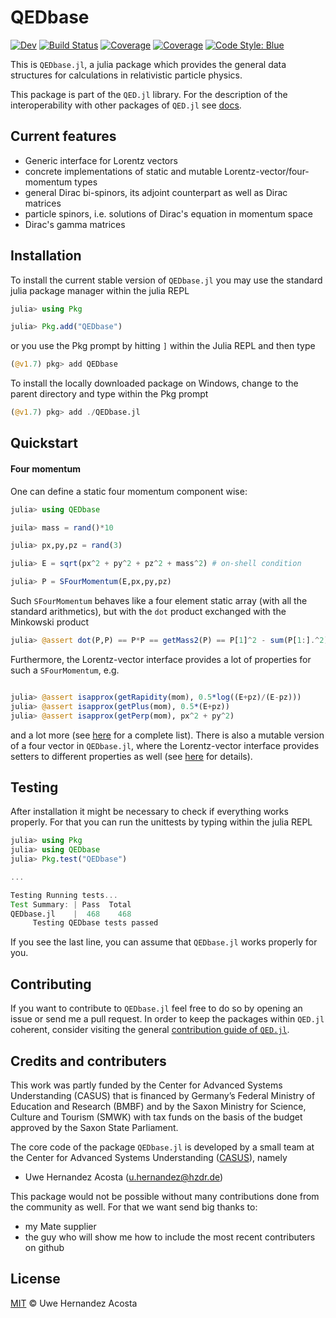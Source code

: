 # QEDbase

[![Dev](https://img.shields.io/badge/docs-dev-blue.svg)](https://hernan68.gitlab.io/QEDbase.jl/dev)
[![Build Status](https://gitlab.hzdr.de/hernan68/QEDbase.jl/badges/main/pipeline.svg)](https://gitlab.hzdr.de/hernan68/QEDbase.jl/pipelines)
[![Coverage](https://gitlab.hzdr.de/hernan68/QEDbase.jl/badges/main/coverage.svg)](https://gitlab.hzdr.de/hernan68/QEDbase.jl/commits/main)
[![Coverage](https://codecov.io/gh/hernan68/QEDbase.jl/branch/main/graph/badge.svg)](https://codecov.io/gh/hernan68/QEDbase.jl)
[![Code Style: Blue](https://img.shields.io/badge/code%20style-blue-4495d1.svg)](https://github.com/invenia/BlueStyle)

This is `QEDbase.jl`, a julia package which provides the general data structures for calculations in relativistic particle physics.

This package is part of the `QED.jl` library. For the description of the interoperability with other packages of `QED.jl` see [docs](www.docs-to-qed.jl).

## Current features

- Generic interface for Lorentz vectors
- concrete implementations of static and mutable Lorentz-vector/four-momentum types
- general Dirac bi-spinors, its adjoint counterpart as well as Dirac matrices
- particle spinors, i.e. solutions of Dirac's equation in momentum space
- Dirac's gamma matrices

## Installation

To install the current stable version of `QEDbase.jl` you may use the standard julia package manager within the julia REPL

```julia
julia> using Pkg

julia> Pkg.add("QEDbase")
```

or you use the Pkg prompt by hitting `]` within the Julia REPL and then type

```julia
(@v1.7) pkg> add QEDbase
```

To install the locally downloaded package on Windows, change to the parent directory and type within the Pkg prompt

```julia
(@v1.7) pkg> add ./QEDbase.jl
```

## Quickstart
#### Four momentum
One can define a static four momentum component wise:

```julia
julia> using QEDbase

juila> mass = rand()*10

julia> px,py,pz = rand(3)

julia> E = sqrt(px^2 + py^2 + pz^2 + mass^2) # on-shell condition

julia> P = SFourMomentum(E,px,py,pz)
```

Such `SFourMomentum` behaves like a four element static array (with all the standard arithmetics), but with the `dot` product exchanged with the Minkowski product

```julia
julia> @assert dot(P,P) == P*P == getMass2(P) == P[1]^2 - sum(P[1:].^2)
```

Furthermore, the Lorentz-vector interface provides a lot of properties for such a `SFourMomentum`, e.g.

```julia

julia> @assert isapprox(getRapidity(mom), 0.5*log((E+pz)/(E-pz)))
julia> @assert isapprox(getPlus(mom), 0.5*(E+pz))
julia> @assert isapprox(getPerp(mom), px^2 + py^2)
```

and a lot more (see [here](www.docs-to-the-lorentz-interface-getter.jl) for a complete list). There is also a mutable version of a four vector in `QEDbase.jl`, where the Lorentz-vector interface provides setters to different properties as well (see [here](www.docs-to-the-lorentz-interface-setter.jl) for details).

## Testing

After installation it might be necessary to check if everything works properly. For that you can run the unittests by typing within the julia REPL

```julia
julia> using Pkg
julia> using QEDbase
julia> Pkg.test("QEDbase")

...

Testing Running tests...
Test Summary: | Pass  Total
QEDbase.jl    |  468    468
     Testing QEDbase tests passed
```

If you see the last line, you can assume that `QEDbase.jl` works properly for you.

## Contributing

If you want to contribute to `QEDbase.jl` feel free to do so by opening an issue or send me a pull request. In order to keep the packages within `QED.jl` coherent, consider visiting the general [contribution guide of `QED.jl`](www.contribution-of-qed.jl).

## Credits and contributers

This work was partly funded by the Center for Advanced Systems Understanding (CASUS) that is financed by Germany’s Federal Ministry of Education and Research (BMBF) and by the Saxon Ministry for Science, Culture and Tourism (SMWK) with tax funds on the basis of the budget approved by the Saxon State Parliament.

The core code of the package `QEDbase.jl` is developed by a small team at the Center for Advanced Systems Understanding ([CASUS](https://www.casus.science)), namely

- Uwe Hernandez Acosta (u.hernandez@hzdr.de)

This package would not be possible without many contributions done from the community as well. For that we want send big thanks to:

- my Mate supplier
- the guy who will show me how to include the most recent contributers on github

## License

[MIT](LICENSE) © Uwe Hernandez Acosta